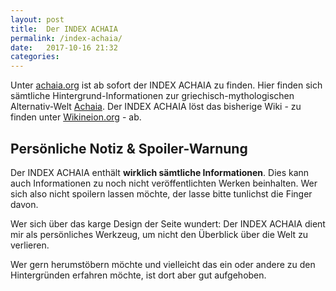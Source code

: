 ```yaml
---
layout: post
title:  Der INDEX ACHAIA
permalink: /index-achaia/
date:   2017-10-16 21:32
categories: 
---
```


Unter [achaia.org](http://achaia.org) ist ab sofort der INDEX ACHAIA zu finden. Hier finden sich sämtliche Hintergrund-Informationen zur griechisch-mythologischen Alternativ-Welt [Achaia](http://achaia.org/achaia/). Der INDEX ACHAIA löst das bisherige Wiki - zu finden unter [Wikineion.org](https://wikineion.org) - ab.

## Persönliche Notiz & Spoiler-Warnung

Der INDEX ACHAIA enthält **wirklich sämtliche Informationen**. Dies kann auch Informationen zu noch nicht veröffentlichten Werken beinhalten. Wer sich also nicht spoilern lassen möchte, der lasse bitte tunlichst die Finger davon.

Wer sich über das karge Design der Seite wundert: Der INDEX ACHAIA dient mir als persönliches Werkzeug, um nicht den Überblick über die Welt zu verlieren.

Wer gern herumstöbern möchte und vielleicht das ein oder andere zu den Hintergründen erfahren möchte, ist dort aber gut aufgehoben.
